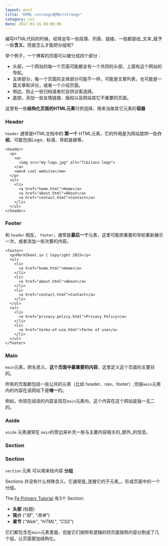 ```yaml
---
layout: post
title: "HTML <strong>结构</strong>"
category: css
date: 2017-03-16 00:00:00
---
```



编写HTML代码的时候，经常会写一些段落、列表、链接，一般都是给_文本_赋予一些**含义**。但是怎么才能把分组呢?



举个例子，一个博客的页面可以被分成四个部分：

* 头部，一个网站的每一个页面可能都会有一个共同的头部，上面有这个网站的导航。
* 主体部分，每一个页面的主体部分可能不一样，可能是文章列表，也可能是一篇文章和评论，或者一个介绍页面。
* 侧边，防止一些归档或者栏目供访客选择。
* 底部，添加一些友情链接、版权以及网站其它不重要的页面。

这里有一些**结构化页面的HTML元素**可供选择，用来当做其它元素的**容器**


### Header

`header` 通常是HTML文档中的 **第一个** HTML元素，它的作用是为网站提供一些**介绍**，可能包括Logo、标语、导航链接等。

```
<header>
  <p>
    <a>
      <img src="my-logo.jpg" alt="Tibitaco logo">
    </a>
    <em>A cool website</em>
  </p>
  <ul>
    <li>
      <a href="home.html">Home</a>
      <a href="about.html">About</a>
      <a href="contact.html">Contact</a>
    </li>
  </ul>
</header>
```

### Footer

和 `header` 相反， `footer`，通常是**最后一个**元素，这里可能把重要的导航重新展示一次，或者添加一些次要的内容。


```
<footer>
  <p>MarkSheet.io | Copyright 2015</p>
  <ul>
    <li>
      <a href="home.html">Home</a>
    </li>
    <li>
      <a href="about.html">About</a>
    </li>
    <li>
      <a href="contact.html">Contact</a>
    </li>
  </ul>
  <ul>
    <li>
      <a href="privacy-policy.html">Privacy Policy</a>
    </li>
    <li>
      <a href="terms-of-use.html">Terms of use</a>
    </li>
  </ul>
</footer>
```

### Main

`main`元素，顾名思义，**这个页面中最重要的内容**，这里定义这个页面的主要目的。

所有的页面都包括一些公共的元素（比如 header、nav、footer）,但是`main`元素内的内容在该网站下是**唯一**的。

例如，你现在阅读的内容呈现在`main`元素内，这个内容在这个网站是独一无二的。

### Aside


`aside` 元素通常在 `main`的旁边来补充一些与主要内容相关的_额外_的信息。


### Section

### Section

`section` 元素 可以用来给内容 **分组**


Sections 并没有什么特殊含义。它通常是_连接它的子元素_，形成页面中的一个分组。


The [Fe Primary Tutorial](http://fe-primary-tutorial.itlutoushe.com/) 有3个 Section:

* **头部** (标题)
* **简介** (_"短"_, _"简单"_)
* **章节** (_"Web"_, _"HTML"_, _"CSS"_)

它们都包含在`main`元素里面，但是它们按照有逻辑的将页面按照内容分割成了几个组，让页面更加结构化。


